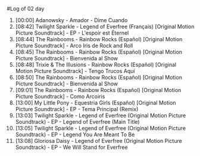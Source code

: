 #Log of 02 day

1. [00:00] Adanowsky - Amador - Dime Cuando
1. [08:42] Twilight Sparkle - Legend of Everfree (Français) [Original Motion Picture Soundtrack] - EP - L'espoir est Éternel
1. [08:44] The Rainbooms - Rainbow Rocks (Español) [Original Motion Picture Soundtrack] - Arco Iris de Rock and Roll
1. [08:45] The Rainbooms - Rainbow Rocks (Español) [Original Motion Picture Soundtrack] - Bienvenida al Show
1. [08:48] Trixie & The Illusions - Rainbow Rocks (Español) [Original Motion Picture Soundtrack] - Tengo Trucos Aquí
1. [08:50] The Rainbooms - Rainbow Rocks (Español) [Original Motion Picture Soundtrack] - Bienvenida al Show
1. [09:01] The Rainbooms - Rainbow Rocks (Español) [Original Motion Picture Soundtrack] - Como Arcoiris
1. [13:00] My Little Pony - Equestria Girls (Español) [Original Motion Picture Soundtrack] - EP - Tema Principal (Remix)
1. [13:03] Twilight Sparkle - Legend of Everfree (Original Motion Picture Soundtrack) - EP - Legend of Everfree (Main Title)
1. [13:05] Twilight Sparkle - Legend of Everfree (Original Motion Picture Soundtrack) - EP - Legend You Are Meant To Be
1. [13:08] Gloriosa Daisy - Legend of Everfree (Original Motion Picture Soundtrack) - EP - We Will Stand for Everfree
